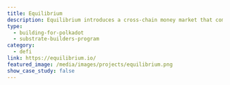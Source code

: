 ```yaml
---
title: Equilibrium
description: Equilibrium introduces a cross-chain money market that combines pooled lending with synthetic asset generation and trading.
type:
  - building-for-polkadot
  - substrate-builders-program
category:
  - defi
link: https://equilibrium.io/
featured_image: /media/images/projects/equilibrium.png
show_case_study: false
---
```

